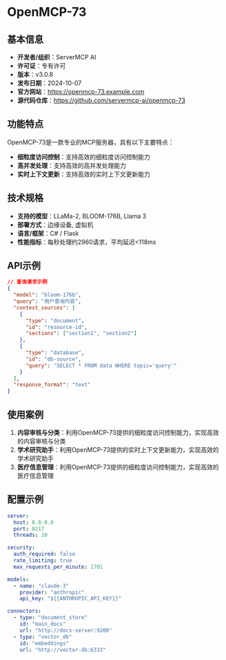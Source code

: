 # OpenMCP-73

## 基本信息

- **开发者/组织**：ServerMCP AI
- **许可证**：专有许可
- **版本**：v3.0.8
- **发布日期**：2024-10-07
- **官方网站**：https://openmcp-73.example.com
- **源代码仓库**：https://github.com/servermcp-ai/openmcp-73

## 功能特点

OpenMCP-73是一款专业的MCP服务器，具有以下主要特点：

- **细粒度访问控制**：支持高效的细粒度访问控制能力
- **高并发处理**：支持高效的高并发处理能力
- **实时上下文更新**：支持高效的实时上下文更新能力


## 技术规格

- **支持的模型**：LLaMa-2, BLOOM-176B, Llama 3
- **部署方式**：边缘设备, 虚拟机
- **语言/框架**：C# / Flask
- **性能指标**：每秒处理约2960请求，平均延迟<118ms

## API示例

```json
// 查询请求示例
{
  "model": "bloom-176b",
  "query": "用户查询内容",
  "context_sources": [
    {
      "type": "document",
      "id": "resource-id",
      "sections": ["section1", "section2"]
    },
    {
      "type": "database",
      "id": "db-source",
      "query": "SELECT * FROM data WHERE topic='query'"
    }
  ],
  "response_format": "text"
}
```

## 使用案例

1. **内容审核与分类**：利用OpenMCP-73提供的细粒度访问控制能力，实现高效的内容审核与分类
2. **学术研究助手**：利用OpenMCP-73提供的实时上下文更新能力，实现高效的学术研究助手
3. **医疗信息管理**：利用OpenMCP-73提供的细粒度访问控制能力，实现高效的医疗信息管理


## 配置示例

```yaml
server:
  host: 0.0.0.0
  port: 8217
  threads: 10

security:
  auth_required: false
  rate_limiting: true
  max_requests_per_minute: 1701

models:
  - name: "claude-3"
    provider: "anthropic"
    api_key: "${{ANTHROPIC_API_KEY}}"

connectors:
  - type: "document_store"
    id: "main_docs"
    url: "http://docs-server:9200"
  - type: "vector_db"
    id: "embeddings"
    url: "http://vector-db:6333"
```